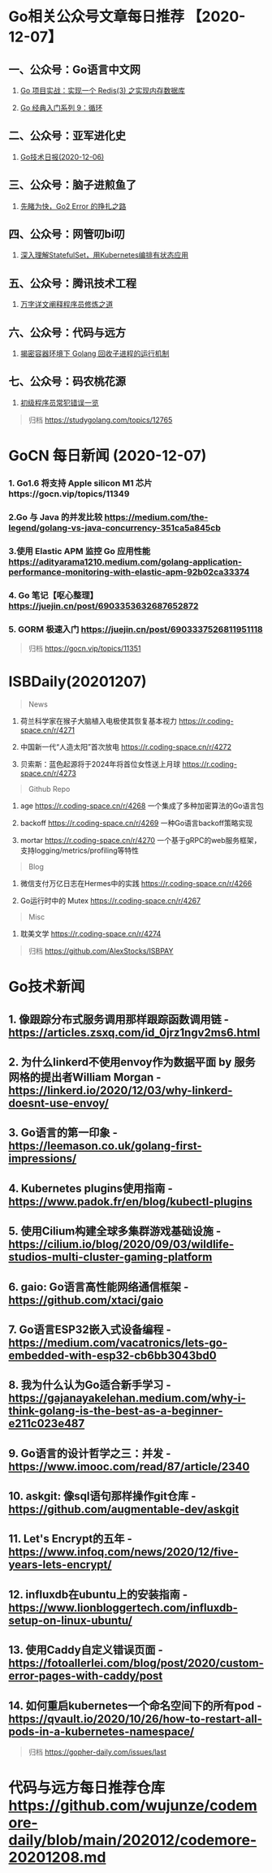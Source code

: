 # Go相关公众号文章每日推荐 【2020-12-07】

## 一、公众号：Go语言中文网

1. [Go 项目实战：实现一个 Redis(3) 之实现内存数据库](https://mp.weixin.qq.com/s/Rlz_L6-HBs9EggrFANFG1g)

2. [Go 经典入门系列 9：循环](https://mp.weixin.qq.com/s/i2CSL9DVzT0t6OyoLqXepg)

## 二、公众号：亚军进化史

1. [Go技术日报(2020-12-06)](https://studygolang.com/topics/12760)

## 三、公众号：脑子进煎鱼了

1. [先睹为快，Go2 Error 的挣扎之路](https://mp.weixin.qq.com/s/XILveKzh07BOQnqxYDKQsA)

## 四、公众号：网管叨bi叨

1. [深入理解StatefulSet，用Kubernetes编排有状态应用](https://mp.weixin.qq.com/s/y60q0-RMh8isd4u4PuLfUg)

## 五、公众号：腾讯技术工程

1. [万字详文阐释程序员修炼之道](https://mp.weixin.qq.com/s/XIwfj_AdZqX_vHM4VIq9EA)

## 六、公众号：代码与远方

1. [揭密容器环境下 Golang 回收子进程的运行机制](https://mp.weixin.qq.com/s/3HsqtHwWReX1S3ggP2_owg)

## 七、公众号：码农桃花源

1. [初级程序员常犯错误一览](https://mp.weixin.qq.com/s/MRZZOX7cZPIJPelcuihXUw)

> 归档  https://studygolang.com/topics/12765

# GoCN 每日新闻 (2020-12-07)

### 1. Go1.6 将支持 Apple silicon M1 芯片https://gocn.vip/topics/11349



### 2.Go 与 Java 的并发比较 https://medium.com/the-legend/golang-vs-java-concurrency-351ca5a845cb



### 3.使用 Elastic APM 监控 Go 应用性能 https://adityarama1210.medium.com/golang-application-performance-monitoring-with-elastic-apm-92b02ca33374


### 4. Go 笔记【呕心整理】https://juejin.cn/post/6903353632687652872

### 5. GORM 极速入门 https://juejin.cn/post/6903337526811951118

> 归档  https://gocn.vip/topics/11351





# ISBDaily(20201207)

> News

1. 荷兰科学家在猴子大脑植入电极使其恢复基本视力 https://r.coding-space.cn/r/4271

2. 中国新一代“人造太阳”首次放电 https://r.coding-space.cn/r/4272

3. 贝索斯：蓝色起源将于2024年将首位女性送上月球 https://r.coding-space.cn/r/4273



> Github Repo

1. age https://r.coding-space.cn/r/4268 一个集成了多种加密算法的Go语言包

2. backoff https://r.coding-space.cn/r/4269 一种Go语言backoff策略实现

3. mortar https://r.coding-space.cn/r/4270 一个基于gRPC的web服务框架，支持logging/metrics/profiling等特性



> Blog

1. 微信支付万亿日志在Hermes中的实践 https://r.coding-space.cn/r/4266

2. Go运行时中的 Mutex https://r.coding-space.cn/r/4267



> Misc

1. 耽美文学 https://r.coding-space.cn/r/4274



> 归档   https://github.com/AlexStocks/ISBPAY 





# Go技术新闻

## 1. 像跟踪分布式服务调用那样跟踪函数调用链 - https://articles.zsxq.com/id_0jrz1ngv2ms6.html
## 2. 为什么linkerd不使用envoy作为数据平面 by 服务网格的提出者William Morgan - https://linkerd.io/2020/12/03/why-linkerd-doesnt-use-envoy/
## 3. Go语言的第一印象 - https://leemason.co.uk/golang-first-impressions/
## 4. Kubernetes plugins使用指南 - https://www.padok.fr/en/blog/kubectl-plugins
## 5. 使用Cilium构建全球多集群游戏基础设施 - https://cilium.io/blog/2020/09/03/wildlife-studios-multi-cluster-gaming-platform
## 6. gaio: Go语言高性能网络通信框架 - https://github.com/xtaci/gaio
## 7. Go语言ESP32嵌入式设备编程 - https://medium.com/vacatronics/lets-go-embedded-with-esp32-cb6bb3043bd0
## 8. 我为什么认为Go适合新手学习 - https://gajanayakelehan.medium.com/why-i-think-golang-is-the-best-as-a-beginner-e211c023e487
## 9. Go语言的设计哲学之三：并发 - https://www.imooc.com/read/87/article/2340
## 10. askgit: 像sql语句那样操作git仓库 - https://github.com/augmentable-dev/askgit
## 11. Let's Encrypt的五年 - https://www.infoq.com/news/2020/12/five-years-lets-encrypt/
## 12. influxdb在ubuntu上的安装指南 - https://www.lionbloggertech.com/influxdb-setup-on-linux-ubuntu/
## 13. 使用Caddy自定义错误页面 - https://fotoallerlei.com/blog/post/2020/custom-error-pages-with-caddy/post
## 14. 如何重启kubernetes一个命名空间下的所有pod - https://qvault.io/2020/10/26/how-to-restart-all-pods-in-a-kubernetes-namespace/
> 归档 https://gopher-daily.com/issues/last


# 代码与远方每日推荐仓库  https://github.com/wujunze/codemore-daily/blob/main/202012/codemore-20201208.md
